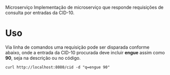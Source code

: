  Microserviço
Implementação de microserviço que responde requisições de consulta por
entradas da CID-10.

# Uso
Via linha de comandos uma requisição pode ser disparada conforme abaixo,
onde a entrada da CID-10 procurada deve incluir **engue** assim como **90**, seja na descrição ou no código.

```
curl http://localhost:8080/cid -d "q=engue 90"
```
